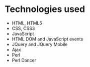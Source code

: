 # Technologies used

* HTML, HTML5
* CSS, CSS3
* JavaScript
* HTML DOM and JavaScript events
* JQuery and JQuery Mobile
* Ajax
* Perl
* Perl Dancer


